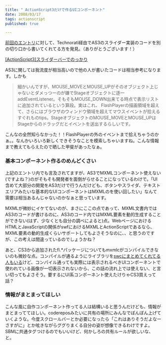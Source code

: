 ```yaml
---
title: " ActionScript3だけで作るUIコンポーネント"
date: 2008/03/17
tags: actionscript
published: true

---
```


<p><a href="http://blog.katsuma.tv/2008/03/slider_by_only_actionscript3.html">前回のエントリ</a>に対して、Technorati経由でAS3のスライダー実装のコードを別の切り口から書いてくれてる方を発見。（ありがとうございます！）</p>

<p><a href="http://kozy.heteml.jp/l4l/2008/03/actionscript3.html">[ActionScript3]スライダーバーでのっかり</a></p>

<p>AS3に関しては我流度が相当高いので他の人が書いたコードは相当参考になります。しかも</p>

<p>
<blockquote>細かいんですが、MOUSE_MOVEとMOUSE_UPがそのオブジェクト上じゃないとダメっつーのが嫌でStageオブジェクトに逐一 addEventListener。そもそもMOUSE_DOWN出来てる時点で表示リストに追加されているという算段。実はこれ、 FlashPlayerの描画領域を超えて、さらにはブラウザのウィンドウ領域を超えてマウスイベントが拾えるすぐれものtips。StageオブジェクトのMOUSE_MOVEとMOUSE_UPはStageからのドラッグだとイベントを送出するらしいです。</blockquote>
</p>

<p>こんなの全然知らなかった！！FlashPlayerの外のイベントまで拾えちゃうのかぁ。。なんかいろいろ新しくできそうなことを模索しちゃいますね。こんな情報まで教えてもらえたので晒した甲斐があったなぁ。</p>

<h3>基本コンポーネント作るのめんどくさい</h3>
<p>上記のエントリ内でも言及されてますが、AS3でMXMLコンポーネント使えない(ですよね？)のがそもそも開発者を面倒がらせることになっているわけで。「UI含めて大部分の開発をAS3だけで行うんだけども、ボタンやスライダ、テキストエリアみたいな基本的なUIコンポーネントはMXMLのを使い回したい」なんて需要は相当あるんじゃないのかなぁと思っています。</p>

<p>MXMLが微妙にイケてないのが、まさにここの点であって、MXML文書内ではAS3のコードが書けるのに、AS3のコード内ではMXML要素を動的生成することができない(はず、少なくとも自分の調べによると)点。WebページにおけるHTMLとJavaScriptの関係がswfにおけるMXMLとActionScriptであるなら、MXML要素の動的生成くらいサポートしてもよさそうなのに、、と思うのですが、この考えは間違っているのでしょうかね？</p>

<p>あと、CS3から追加されたfl.*パッケージについてもmxmlcがコンパイルできないのも微妙な点。コンパイルが通るようにライブラリを<a href="http://labs.thesedays.com/2007/04/16/flash-cs3-swc-for-flexbuilder/">swcにまとめてくれてる人もいる</a>けど、コンパイル通っても実際には表示されるべきUIコンポーネントで使われている画像が一切表示されないから、この話の流れ上では使えない、と言い切ってもよさそう。要するにUI系コンポーネント使えたけりゃCS3買えって話？</p>

<h3>情報がまとまってほしい</h3>
<p>こんな風に自作コンポーネント作ってる人は結構いると思うんだけども、情報がまとまっててほしい。codereposみたいに共有の場所にみんなでぽんぽん上げていくような。今度スクロールバーとか必要になったら「これはありそうだよなーさすがに」とか呟きながらググりまくる自分の姿が想像できるわけですよ。SBMに共通タグつけるのでもいいけど、何かしろの共有ルールが欲しいな、と。</p>


